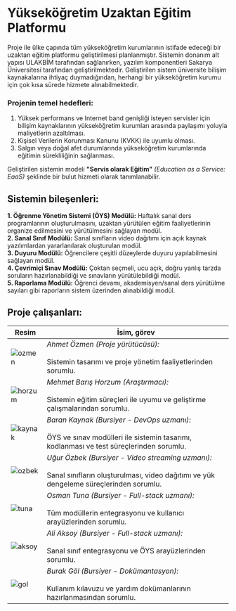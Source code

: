 # Yükseköğretim Uzaktan Eğitim Platformu

Proje ile ülke çapında tüm yükseköğretim kurumlarının istifade edeceği bir uzaktan eğitim platformu geliştirilmesi planlanmıştır. Sistemin donanım alt yapısı ULAKBİM tarafından sağlanırken, yazılım komponentleri Sakarya Üniversitesi tarafından geliştirilmektedir. Geliştirilen sistem üniversite bilişim kaynakalarına ihtiyaç duymadığından, herhangi bir yükseköğretim kurumu için çok kısa sürede hizmete alınabilmektedir. <br>

### Projenin temel hedefleri:<br> 
1. Yüksek performans ve Internet band genişliği isteyen servisler için bilişim kaynaklarının yükseköğretim kurumları arasında paylaşımı yoluyla maliyetlerin azaltılması. <br>
2. Kişisel Verilerin Korunması Kanunu (KVKK) ile uyumlu olması. <br>
3. Salgın veya doğal afet durumlarında yükseköğretim kurumlarında eğitimin sürekliliğinin sağlanması.<br>

Geliştirilen sistemin modeli **"Servis olarak Eğitim"** _(Education as a Service: EaaS)_ şeklinde bir bulut hizmeti olarak tanımlanabilir.

## Sistemin bileşenleri:
**1. Öğrenme Yönetim Sistemi (ÖYS) Modülü:** Haftalık sanal ders programlarının oluşturulmasını, uzaktan yürütülen eğitim faaliyetlerinin organize edilmesini ve yürütülmesini sağlayan modül.<br>
**2. Sanal Sınıf Modülü:** Sanal sınıfların video dağıtımı için açık kaynak yazılımlardan yararlanılarak oluşturulan modül.<br>
**3. Duyuru Modülü:** Öğrencilere çeşitli düzeylerde duyuru yapılabilmesini sağlayan modül.<br>
**4. Çevrimiçi Sınav Modülü:** Çoktan seçmeli, ucu açık, doğru yanlış tarzda soruların hazırlanabildiği ve sınavların yürütülebildiği modül.<br>
**5. Raporlama Modülü:** Öğrenci devamı, akademisyen/sanal ders yürütülme sayıları gibi raporların sistem üzerinden alınabildiği modül.<br>

## Proje çalışanları:
|Resim | İsim, görev |
|------|------|
|![ozmen](http://fotograf.sabis.sakarya.edu.tr/Fotograf/91ec7cc107fcd02a0e6e0afb6dc8a454) | _Ahmet Özmen (Proje yürütücüsü):_ <br><br>Sistemin  tasarımı ve proje yönetim faaliyetlerinden sorumlu.<br>
|![horzum](http://fotograf.sabis.sakarya.edu.tr/Fotograf/238b0472bfe4b8703b63415eb7926ce3) | _Mehmet Barış Horzum (Araştırmacı):_ <br><br>Sistemin eğitim süreçleri ile uyumu ve geliştirme çalışmalarından sorumlu.<br> 
|![kaynak](http://fotograf.sabis.sakarya.edu.tr/Fotograf/edc1b6099551f8f1deb8947aa77e1175) | _Baran Kaynak (Bursiyer - DevOps uzmanı):_ <br><br>ÖYS ve sınav modülleri ile sistemin tasarımı, kodlanması ve test süreçlerinden sorumlu.<br>
|![ozbek](http://fotograf.sabis.sakarya.edu.tr/Fotograf/6da30b0ed9b5a3b5b2c5e415e90b2a86) | _Uğur Özbek (Bursiyer - Video streaming uzmanı):_ <br><br>Sanal sınıfların oluşturulması, video dağıtımı ve yük dengeleme süreçlerinden sorumlu. 
|![tuna](http://fotograf.sabis.sakarya.edu.tr/Fotograf/fb87e2218d31fd76fa61f3855c775f36) | _Osman Tuna (Bursiyer - Full-stack uzmanı):_ <br><br>Tüm modüllerin entegrasyonu ve kullanıcı arayüzlerinden sorumlu. 
|![aksoy](http://fotograf.sabis.sakarya.edu.tr/Fotograf/256e739d6cc48bdbe22988354c7efa7b) | _Ali Aksoy (Bursiyer - Full-stack uzmanı):_ <br><br>Sanal sınıf entegrasyonu ve ÖYS arayüzlerinden sorumlu.
|![gol](http://fotograf.sabis.sakarya.edu.tr/Fotograf/9930e971cee6ad63541b794662488558) | _Burak Göl (Bursiyer - Dokümantasyon):_ <br><br>Kullanım kılavuzu ve yardım dokümanlarının hazırlanmasından sorumlu. 
